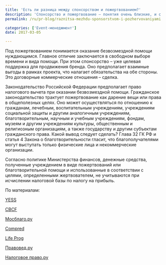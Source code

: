 ```yaml
---
title: 'Есть ли разница между спонсорством и пожертвованием?'
description: 'Спонсорство и пожертвование – понятия очень близкие, и с первого взгляда даже может показаться, что речь идет об одном и том же. Тем не менее, Консалтинговая группа «Полилог» хотела бы разделить эти понятия.'
permalink: /ru/pr-blog/raznitsa-mezhdu-sponsorstvom-i-pozhervovaniyami

categories: ['Event-менеджмент']
date: 2017-03-05

---
```

<p>Под пожертвованием понимается оказание безвозмездной помощи нуждающимся. Главное отличие заключается в свободном выборе времени и вида помощи. При этом спонсорство &ndash; уже целевая поддержка для продвижения бренда. Оно предполагает взаимные выгоды в рамках проекта, что налагает обязательства на обе стороны. Это договорные коммерческие отношения &ndash; сделка.</p>
<p>Законодательство Российской Федерации предполагает право налогового вычета при оказании безвозмездной помощи. Гражданское законодательство трактует пожертвование как дарение вещи или права в общеполезных целях. Оно может осуществляться по отношению к гражданам, лечебным, воспитательным учреждениям, учреждениям социальной защиты и другим аналогичным учреждениям, благотворительным, научным и учебным учреждениям, фондам, музеям и другим учреждениям культуры, общественным и религиозным организациям, а также государству и другим субъектам гражданского права. Какой вывод следует сделать? Глава 32 ГК РФ и статья 4 Закона о благотворительности гласит, что благополучателями могут выступать только физические лица и некоммерческие организации.</p>
<p>Согласно политике Министерства финансов, денежные средства, полученные учреждением в виде пожертвований или благотворительной помощи и использованные в соответствии с целями, определенными жертвователем, не учитываются при исчислении налоговой базы по налогу на прибыль.</p>
<p>По материалам:</p>
<p><a href="https://yessorg.wordpress.com/2015/07/15/the-misunderstood-difference-between-sponsorship-and-donation/" target="_blank" rel="noopener noreferrer">YESS</a></p>
<p><a href="http://www.cbcf.org/ontario/GetInvolved/Volunteer/Documents/Spons+vs+Donation.pdf" target="_blank" rel="noopener noreferrer">CBCF</a></p>
<p><a href="http://www.mosblago.ru/groups/page-14.htm" target="_blank" rel="noopener noreferrer">Мосблаго.ру</a></p>
<p><a href="http://compred.com/liqign1.html" target="_blank" rel="noopener noreferrer">Compred</a></p>
<p><a href="http://life-prog.ru/2_12403_shodstvo-i-razlichie-blagotvoritelnosti-i-sponsorstva.html" target="_blank" rel="noopener noreferrer">Life Prog</a></p>
<p><a href="https://pravoved.ru/question/195308/" target="_blank" rel="noopener noreferrer">Правовед.ру</a></p>
<p><a href="http://taxpravo.ru/novosti/statya-52753-v_kakom_sluchae_pojertvovaniya_ne_oblagayutsya_nalogom_na_pribyil" target="_blank" rel="noopener noreferrer">Налоговое право.ру</a></p>

